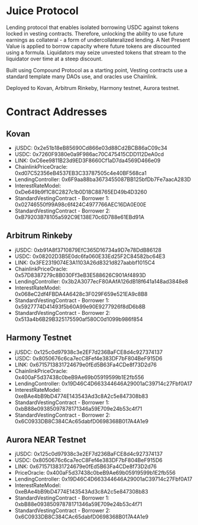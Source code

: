 # Juice Protocol
Lending protocol that enables isolated borrowing USDC against tokens locked in vesting contracts. Therefore, unlocking the ability to use future earnings as collateral - a form of undercollateralized lending. A Net Present Value is applied to borrow capacity where future tokens are discounted using a formula. Liquidators may seize unvested tokens that stream to the liquidator over time at a steep discount.

Built using Compound Protocol as a starting point, Vesting contracts use a standard template many DAOs use, and oracles use Chainlink.

Deployed to Kovan, Arbitrum Rinkeby, Harmony testnet, Aurora testnet.

# Contract Addresses

## Kovan
- jUSDC: 0x2e51b18eB85690Cd866e03d88Cd2BCB86aC09c34
- USDC: 0x7260F9380e0a9F986ac70C475415CDD112DeA0cd
- LINK: 0xC6ee9811B23d9ED3F8660Cf1aD7da4569D466e09
- ChainlinkPriceOracle: 0xd07C52356eB4537EB3C33787505c4e40BF568ca1
- LendingController: 0x6F9aa88ba3673455087BB125bfDb7Fe7aacA283D
- InterestRateModel: 0xDe649b9f1C8C2827c1b0D18C88765ED49b4D3260
- StandardVestingContract - Borrower 1: 0x02746550f99A98c6f424C4977766AEC16DA0E00E
- StandardVestingContract - Borrower 2: 0xB79203B78105a592C9E138E70c6D788e61EBd91A

## Arbitrum Rinkeby
- jUSDC: 0xb91A8f3710879EfC365D16734a9D7e78DdB86128
- USDC: 0x08202D3B5E0dc6fa060E33Ed25F2C84582bc64E3
- LINK: 0x3FE2319074E3A1103A26d8321d827aabbf1015C4
- ChainlinkPriceOracle: 0x57D8387279c8B030Ff3eB3E588626C901Af4893D
- LendingController: 0x3b2A3077ecF80AAfA126dB18f641a148ad3848e8
- InterestRateModel: 0x068eC2df4FBDA4A6428c3F029F659e521EA9c8B8
- StandardVestingContract - Borrower 1: 0x5927774D41493f5b60A99e90E9277926f8dD6b8B
- StandardVestingContract - Borrower 2: 0x513a4b6B29B325175590af580C0d1099b986f854

## Harmony Testnet
- jUSDC: 0x125c0d97938c3e2EF7d236BaFCE8d4c927374137
- USDC: 0x8050676c6ca7ecC8Fef4e383DF7bF804BeF915D6
- LINK: 0x6715713831724679e0fEd5B63Fa4CDe8f73D2d76
- ChainlinkPriceOracle: 0x400aF5d37438c0beB9Ae69b05919599b1E2fb556
- LendingController: 0x19D46C4D663344646A29001aC39714c27Fbf0A17
- InterestRateModel: 0xeBAe4bB9bD4774E143543Ad3c8A2c5e847308b83
- StandardVestingContract - Borrower 1: 0xbB88e09385097878171346a59E709e24b53c4f71
- StandardVestingContract - Borrower 2: 0x6C0933DB8C384CAc65dabfD0698368B017A4A1e9

## Aurora NEAR Testnet
- jUSDC: 0x125c0d97938c3e2EF7d236BaFCE8d4c927374137
- USDC: 0x8050676c6ca7ecC8Fef4e383DF7bF804BeF915D6
- LINK: 0x6715713831724679e0fEd5B63Fa4CDe8f73D2d76
- PriceOracle: 0x400aF5d37438c0beB9Ae69b05919599b1E2fb556
- LendingController: 0x19D46C4D663344646A29001aC39714c27Fbf0A17
- InterestRateModel: 0xeBAe4bB9bD4774E143543Ad3c8A2c5e847308b83
- StandardVestingContract - Borrower 1: 0xbB88e09385097878171346a59E709e24b53c4f71
- StandardVestingContract - Borrower 2: 0x6C0933DB8C384CAc65dabfD0698368B017A4A1e9